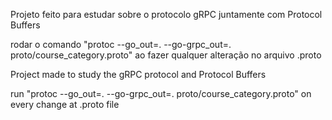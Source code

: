Projeto feito para estudar sobre o protocolo gRPC juntamente com Protocol Buffers

rodar o comando "protoc --go_out=. --go-grpc_out=. proto/course_category.proto" ao fazer qualquer alteração no arquivo .proto

Project made to study the gRPC protocol and Protocol Buffers

run "protoc --go_out=. --go-grpc_out=. proto/course_category.proto" on every change at .proto file